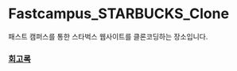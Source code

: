 ﻿# Fastcampus_STARBUCKS_Clone

패스트 캠퍼스를 통한 스타벅스 웹사이트를 클론코딩하는 장소입니다.

### <a href="https://github.com/googoo81/TIL/blob/main/Memoir/Starbucks_exercise_clone_memoir.md">회고록</a>
